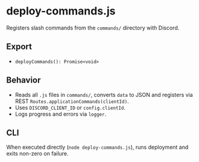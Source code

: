 # deploy-commands.js

Registers slash commands from the `commands/` directory with Discord.

## Export

- `deployCommands(): Promise<void>`

## Behavior

- Reads all `.js` files in `commands/`, converts `data` to JSON and registers via REST `Routes.applicationCommands(clientId)`.
- Uses `DISCORD_CLIENT_ID` or `config.clientId`.
- Logs progress and errors via `logger`.

## CLI

When executed directly (`node deploy-commands.js`), runs deployment and exits non-zero on failure.
